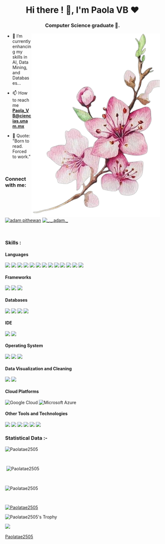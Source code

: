 <h1 align="center">Hi there ! 👋, I'm Paola VB ❤️</h1>
<h3 align="center"> Computer Science graduate 🌟.</h3>


<p><img align="right" src="https://github.com/Paolatae2505/Paolatae2505/blob/main/Cerezo.png" alt="cerezo" /></p>




- 🌱 I’m currently enhancing my skills in AI, Data Mining, and Databases...

- 📫 How to reach me **Paola_VB@ciencias.unam.mx**

- 📖 Quote: "Born to read. Forced to work."

<br>

<h3 align="left">Connect with me:</h3>
<p align="left">
  <a href="https://www.linkedin.com/in/paola-vargas-bravo-757842316/" target="blank"><img align="center"
      src="https://raw.githubusercontent.com/rahuldkjain/github-profile-readme-generator/master/src/images/icons/Social/linked-in-alt.svg"
      alt="adam pithewan" height="30" width="40" /></a>
  <a href="https://www.instagram.com/paola_but_paula/" target="blank"><img align="center"
      src="https://raw.githubusercontent.com/rahuldkjain/github-profile-readme-generator/master/src/images/icons/Social/instagram.svg"
      alt="_._.adam._" height="30" width="40" /></a>
</p>

<br>
 
<h3 align="left">Skills :</h3>
<h4> Languages </h4>
<span> 
  <img src="https://img.shields.io/badge/HTML5-E34F26?style=for-the-badge&logo=html5&logoColor=white">
  <img src="https://img.shields.io/badge/CSS3-1572B6?style=for-the-badge&logo=css3&logoColor=white">
  <img src="https://img.shields.io/badge/JavaScript-F7DF1E?style=for-the-badge&logo=javascript&logoColor=black">
  <img src="https://img.shields.io/badge/Java-ED8B00?style=for-the-badge&logo=java&logoColor=white">
  <img src="https://img.shields.io/badge/C%2B%2B-00599C?style=for-the-badge&logo=c%2B%2B&logoColor=white">
  <img src="https://img.shields.io/badge/C-00599C?style=for-the-badge&logo=c&logoColor=white">
  <img src="https://img.shields.io/badge/PHP-777BB4?style=for-the-badge&logo=php&logoColor=white">
  <img src="https://img.shields.io/badge/Python-3776AB?style=for-the-badge&logo=python&logoColor=white">
  <img src="https://img.shields.io/badge/Elixir-4B275F?style=for-the-badge&logo=elixir&logoColor=white">
  <img src="https://img.shields.io/badge/Clojure-5881D8?style=for-the-badge&logo=clojure&logoColor=white">
  <img src="https://img.shields.io/badge/Haskell-5D4F85?style=for-the-badge&logo=haskell&logoColor=white">
  <img src="https://img.shields.io/badge/R-276DC3?style=for-the-badge&logo=r&logoColor=white">
  <img src="https://img.shields.io/badge/Racket-9F1D20?style=for-the-badge&logo=racket&logoColor=white">
</span>


<h4> Frameworks </h4>
<span>
  <img src="https://img.shields.io/badge/Node.js-339933?style=for-the-badge&logo=nodedotjs&logoColor=white">
  <img src="https://img.shields.io/badge/Bootstrap-563D7C?style=for-the-badge&logo=bootstrap&logoColor=white">
  <img src="https://img.shields.io/badge/Spring-6DB33F?style=for-the-badge&logo=spring&logoColor=white">
</span>

<h4> Databases </h4>
<span>
  <img src="https://img.shields.io/badge/MySQL-00000F?style=for-the-badge&logo=mysql&logoColor=white">
  <img src="https://img.shields.io/badge/SQLite-07405E?style=for-the-badge&logo=sqlite&logoColor=white">
  <img src="https://img.shields.io/badge/MongoDB-4EA94B?style=for-the-badge&logo=mongodb&logoColor=white">
  <img src="https://img.shields.io/badge/PostgreSQL-316192?style=for-the-badge&logo=postgresql&logoColor=white">
</span>

<h4> IDE </h4>
<span>
<img src="https://img.shields.io/badge/sublime_text-%23575757.svg?&style=for-the-badge&logo=sublime-text&logoColor=important">
<img src="https://img.shields.io/badge/Visual_Studio_Code-0078D4?style=for-the-badge&logo=visual%20studio%20code&logoColor=white">

<h4> Operating System </h4>
<span>
  <img src="https://img.shields.io/badge/Linux-FCC624?style=for-the-badge&logo=linux&logoColor=black">
  <img src="https://img.shields.io/badge/Ubuntu-E95420?style=for-the-badge&logo=ubuntu&logoColor=white">
  <img src="https://img.shields.io/badge/Windows-0078D6?style=for-the-badge&logo=windows&logoColor=white">
</span>

<h4> Data Visualization and Cleaning </h4>
<span>
  <img src="https://img.shields.io/badge/Tableau-E97627?style=for-the-badge&logo=tableau&logoColor=white">
  <img src="https://img.shields.io/badge/Power_BI-F2C811?style=for-the-badge&logo=powerbi&logoColor=black">
</span>

<h4> Cloud Platforms </h4>
<span>
  <img src="https://img.shields.io/badge/Google_Cloud-4285F4?style=for-the-badge&logo=google-cloud&logoColor=white" alt="Google Cloud">
  <img src="https://img.shields.io/badge/Microsoft_Azure-0078D4?style=for-the-badge&logo=microsoft-azure&logoColor=white" alt="Microsoft Azure">
</span>


<h4> Other Tools and Technologies </h4>
<span>
  <img src="https://img.shields.io/badge/Git-F05032?style=for-the-badge&logo=git&logoColor=white">
  <img src="https://img.shields.io/badge/Postman-FF6C37?style=for-the-badge&logo=Postman&logoColor=white">
  <img src="https://img.shields.io/badge/Shell_Script-121011?style=for-the-badge&logo=gnu-bash&logoColor=white">
  <img src="https://img.shields.io/badge/Git-F05032?style=for-the-badge&logo=git&logoColor=white">
  <img src="https://img.shields.io/badge/Markdown-000000?style=for-the-badge&logo=markdown&logoColor=white">
  <img src="https://img.shields.io/badge/json-5E5C5C?style=for-the-badge&logo=json&logoColor=white">
</span>
    

<h3>Statistical Data :-</h3>

<p><img align="center"
    src="https://github-readme-stats.vercel.app/api/top-langs?username=Paolatae2505&show_icons=true&locale=en&bg_color=0d1117&text_color=ff66b2&layout=compact"
    alt="Paolatae2505" 
    bg_color=#0d1117/></p>

<br>

<p>&nbsp;<img align="center" src="https://github-readme-stats.vercel.app/api?username=Paolatae2505&show_icons=true&locale=en&bg_color=0d1117&text_color=ff66b2&layout=compact"
    alt="Paolatae2505" /></p>

<br>

<p><img align="center" src="https://github-readme-streak-stats.herokuapp.com/?user=Paolatae2505&theme=dark&background=0d1117&stroke=ff66b2&ring=ff66b2&fire=ff99cc&currStreakNum=ff66b2&sideNums=ff66b2&currStreakLabel=ff66b2&sideLabels=ff66b2&date_format=M%20j%5B%2C%20Y%5D" alt="Paolatae2505" /></p>

<p align="left"> <a href="https://twitter.com/" target="blank"><img
      src="https://img.shields.io/twitter/follow/?logo=twitter&style=for-the-badge" alt="" /></a> </p>


<a href="https://github.com/Paolatae2505">
  <img src="https://github-profile-summary-cards.vercel.app/api/cards/profile-details?username=Paolatae2505&theme=dracula&hide_border=true" width="520" alt="Paolatae2505"/>
</a>

![Paolatae2505's Trophy](https://github-profile-trophy.vercel.app/?username=Paolatae2505&theme=dracula&column=4&no-frame=true)

<img src="https://gifimage.net/wp-content/uploads/2017/09/android-gif-wallpaper-10.gif" width="500"/>

[Paolatae2505](https://github.com/Paolatae2505)


